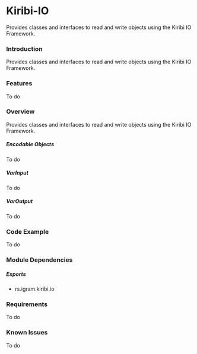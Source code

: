 # Kiribi-IO
Provides classes and interfaces to read and write objects using the Kiribi IO Framework.

### Introduction
Provides classes and interfaces to read and write objects using the Kiribi IO Framework.

### Features
To do

### Overview
Provides classes and interfaces to read and write objects using the Kiribi IO Framework.

##### Encodable Objects
To do

##### VarInput
To do

##### VarOutput
To do

### Code Example
To do

### Module Dependencies
##### Exports
* rs.igram.kiribi.io

### Requirements
To do

### Known Issues
To do

